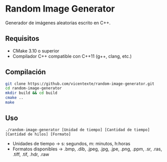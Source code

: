 # Random Image Generator

Generador de imágenes aleatorias escrito en C++.

## Requisitos

- CMake 3.10 o superior
- Compilador C++ compatible con C++11 (g++, clang, etc.)

## Compilación

```bash
git clone https://github.com/vicentexte/random-image-generator.git
cd random-image-generator
mkdir build && cd build
cmake ..
make
```

## Uso

```
./random-image-generator [Unidad de tiempo] [Cantidad de tiempo] [Cantidad de hilos] [Formato]
```
- Unidades de tiempo -> s: segundos, m: minutos, h:horas
- Formatos disponibles -> .bmp, .dib, .jpeg, .jpg, .jpe, .png, .ppm, .sr, .ras, .tiff, .tif, .hdr, .raw
